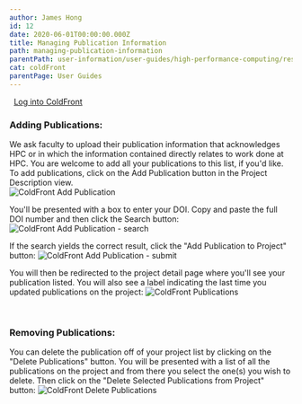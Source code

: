 ```yaml
---
author: James Hong
id: 12
date: 2020-06-01T00:00:00.000Z
title: Managing Publication Information
path: managing-publication-information
parentPath: user-information/user-guides/high-performance-computing/research-computing-user-portal
cat: coldFront
parentPage: User Guides
---
```


&nbsp;
[Log into ColdFront](https://hpcaccount.usc.edu/)
&nbsp;
&nbsp;
### Adding Publications:
We ask faculty to upload their publication information that acknowledges HPC or in which the information contained directly relates to work done at HPC.  You are welcome to add all your publications to this list, if you'd like.  To add publications, click on the Add Publication button in the Project Description view.  
![ColdFront Add Publication](/images/coldfront_project_addpublication.jpg)


You'll be presented with a box to enter your DOI.  Copy and paste the full DOI number and then click the Search button:
![ColdFront Add Publication - search](/images/coldfront_project_addpublication_enter1.jpg)


If the search yields the correct result, click the "Add Publication to Project" button:
![ColdFront Add Publication - submit](/images/coldfront_project_addpublication_enter2.jpg)


You will then be redirected to the project detail page where you'll see your publication listed.  You will also see a label indicating the last time you updated publications on the project:
![ColdFront Publications](/images/coldfront_project_publications.jpg)


&nbsp;
&nbsp;
### Removing Publications:
You can delete the publication off of your project list by clicking on the "Delete Publications" button.  You will be presented with a list of all the publications on the project and from there you select the one(s) you wish to delete.  Then click on the "Delete Selected Publications from Project" button:
![ColdFront Delete Publications](/images/coldfront_project_deletepublication.jpg)




